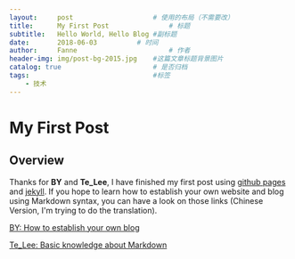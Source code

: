 ```yaml
---
layout:     post   				    # 使用的布局（不需要改）
title:      My First Post 				# 标题 
subtitle:   Hello World, Hello Blog #副标题
date:       2018-06-03			# 时间
author:     Fanne 						# 作者
header-img: img/post-bg-2015.jpg 	#这篇文章标题背景图片
catalog: true 						# 是否归档
tags:								#标签
    - 技术
---
```


# My First Post 

## Overview 

Thanks for **BY** and **Te_Lee**, I have finished my first post using [github pages](https://pages.github.com) and [jekyll](https://jekyllrb.com). If you hope to learn how to establish your own website and blog using Markdown syntax, you can have a look on those links (Chinese Version, I'm trying to do the translation).

[BY: How to establish your own blog](http://qiubaiying.top/2017/02/06/快速搭建个人博客/)

[Te_Lee: Basic knowledge about Markdown](https://sspai.com/post/25137)



